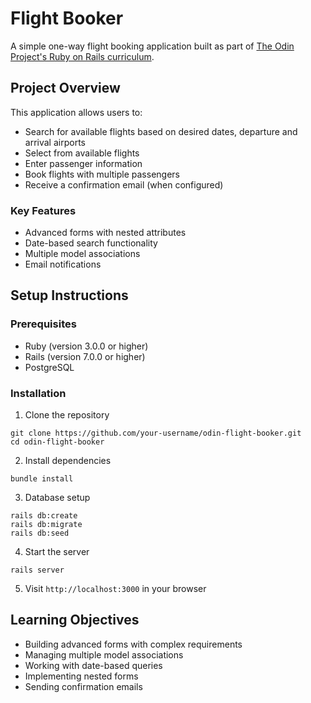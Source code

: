 # Flight Booker

A simple one-way flight booking application built as part of [The Odin Project's Ruby on Rails curriculum](https://www.theodinproject.com/lessons/ruby-on-rails-flight-booker).

## Project Overview

This application allows users to:

- Search for available flights based on desired dates, departure and arrival airports
- Select from available flights
- Enter passenger information
- Book flights with multiple passengers
- Receive a confirmation email (when configured)

### Key Features

- Advanced forms with nested attributes
- Date-based search functionality
- Multiple model associations
- Email notifications

## Setup Instructions

### Prerequisites

- Ruby (version 3.0.0 or higher)
- Rails (version 7.0.0 or higher)
- PostgreSQL

### Installation

1. Clone the repository

```
git clone https://github.com/your-username/odin-flight-booker.git
cd odin-flight-booker
```

2. Install dependencies

```
bundle install
```

3. Database setup

```
rails db:create
rails db:migrate
rails db:seed
```

4. Start the server

```
rails server
```

5. Visit `http://localhost:3000` in your browser

## Learning Objectives

- Building advanced forms with complex requirements
- Managing multiple model associations
- Working with date-based queries
- Implementing nested forms
- Sending confirmation emails
